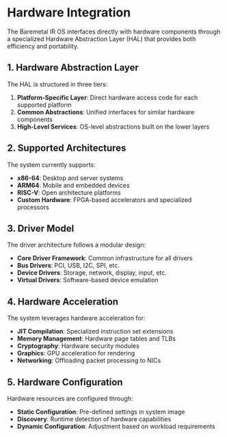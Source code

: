 # Hardware Integration

The Baremetal IR OS interfaces directly with hardware components through a specialized Hardware Abstraction Layer (HAL) that provides both efficiency and portability.

## 1. Hardware Abstraction Layer

The HAL is structured in three tiers:
1. **Platform-Specific Layer**: Direct hardware access code for each supported platform
2. **Common Abstractions**: Unified interfaces for similar hardware components
3. **High-Level Services**: OS-level abstractions built on the lower layers

## 2. Supported Architectures

The system currently supports:
- **x86-64**: Desktop and server systems
- **ARM64**: Mobile and embedded devices
- **RISC-V**: Open architecture platforms
- **Custom Hardware**: FPGA-based accelerators and specialized processors

## 3. Driver Model

The driver architecture follows a modular design:
- **Core Driver Framework**: Common infrastructure for all drivers
- **Bus Drivers**: PCI, USB, I2C, SPI, etc.
- **Device Drivers**: Storage, network, display, input, etc.
- **Virtual Drivers**: Software-based device emulation

## 4. Hardware Acceleration

The system leverages hardware acceleration for:
- **JIT Compilation**: Specialized instruction set extensions
- **Memory Management**: Hardware page tables and TLBs
- **Cryptography**: Hardware security modules
- **Graphics**: GPU acceleration for rendering
- **Networking**: Offloading packet processing to NICs

## 5. Hardware Configuration

Hardware resources are configured through:
- **Static Configuration**: Pre-defined settings in system image
- **Discovery**: Runtime detection of hardware capabilities
- **Dynamic Configuration**: Adjustment based on workload requirements

